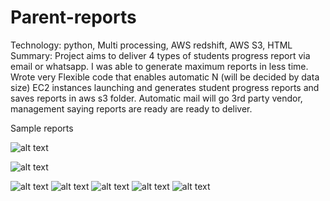 # Parent-reports
Technology: python, Multi processing, AWS redshift, AWS S3, HTML     Summary: Project aims to deliver 4 types of students progress report via email or whatsapp.  I was able to generate maximum reports in less time. Wrote very Flexible code that enables automatic N (will be decided by data size) EC2 instances launching and generates student progress reports and saves reports in aws s3 folder.  Automatic mail will go 3rd party vendor, management saying reports are ready are ready to deliver.

Sample reports

![alt text](https://github.com/vyaswanth965/Parent-reports/Parent-reports/tree/main/Parent_reports_process/reports/Screenshot_287.png)

![alt text](https://github.com/vyaswanth965/Parent-reports/Parent_reports_process/reports/Screenshot_288.png)

![alt text](https://github.com/vyaswanth965/Parent-reports/Parent_reports_process/reports/Screenshot_289.png)
![alt text](https://github.com/vyaswanth965/Parent-reports/Parent_reports_process/reports/Screenshot_290.png)
![alt text](https://github.com/vyaswanth965/Parent-reports/Parent_reports_process/reports/Screenshot_291.png)
![alt text](https://github.com/vyaswanth965/Parent-reports/Parent_reports_process/reports/Screenshot_292.png)
![alt text](https://github.com/vyaswanth965/Parent-reports/Parent_reports_process/reports/Screenshot_293.png)


